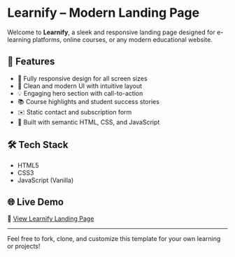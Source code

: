 # Learnify – Modern Landing Page

Welcome to **Learnify**, a sleek and responsive landing page designed for e-learning platforms, online courses, or any modern educational website.

## 🚀 Features

- 📱 Fully responsive design for all screen sizes
- 🎨 Clean and modern UI with intuitive layout
- 💡 Engaging hero section with call-to-action
- 📚 Course highlights and student success stories
- ✉️ Static contact and subscription form
- 🧾 Built with semantic HTML, CSS, and JavaScript

## 🛠️ Tech Stack

- HTML5
- CSS3
- JavaScript (Vanilla)

## 🌐 Live Demo

🔗 [View Learnify Landing Page](https://learnify-learning-app.netlify.app/)


---

Feel free to fork, clone, and customize this template for your own learning or projects!
